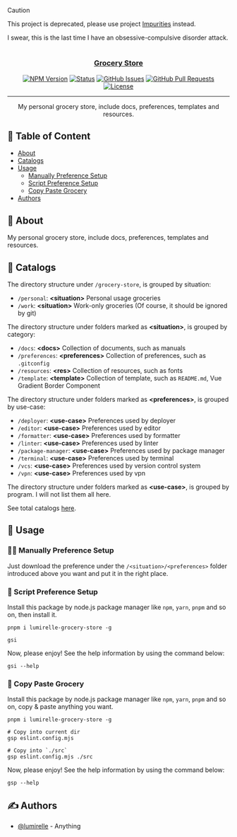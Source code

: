 > [!Caution]
> This project is deprecated, please use project [Impurities](https://github.com/lumirelle/impurities) instead.
> 
> I swear, this is the last time I have an obsessive-compulsive disorder attack.

<h1 align="center">
  <a href="https://github.com/lumirelle/grocery-store" rel="noopener">
</h1>

<h3 align="center">Grocery Store</h3>

<div align="center">

[![NPM Version](https://img.shields.io/npm/v/lumirelle-grocery-store)](https://www.npmjs.com/package/lumirelle-grocery-store)
[![Status](https://img.shields.io/badge/status-active-success.svg)](.)
[![GitHub Issues](https://img.shields.io/github/issues/lumirelle/grocery-store.svg)](https://github.com/lumirelle/grocery-store/issues)
[![GitHub Pull Requests](https://img.shields.io/github/issues-pr/lumirelle/grocery-store.svg)](https://github.com/lumirelle/grocery-store/pulls)
[![License](https://img.shields.io/badge/license-MIT-blue.svg)](/LICENSE)

</div>

---

<p align="center"> My personal grocery store, include docs, preferences, templates and resources.
    <br>
</p>

## 📝 Table of Content

- [About](#about)
- [Catalogs](#catalogs)
- [Usage](#usage)
  - [Manually Preference Setup](#manually_setup)
  - [Script Preference Setup](#script_setup)
  - [Copy Paste Grocery](#copy_paste_grocery)
- [Authors](#authors)

## 🧐 About <a name="about"></a>

My personal grocery store, include docs, preferences, templates and resources.

## 📑 Catalogs <a name="catalogs"></a>

The directory structure under `/grocery-store`, is grouped by situation:

- `/personal`: **&lt;situation&gt;** Personal usage groceries
- `/work`: **&lt;situation&gt;** Work-only groceries (Of course, it should be ignored by git)

The directory structure under folders marked as **&lt;situation&gt;**, is grouped by category:

- `/docs`: **&lt;docs&gt;** Collection of documents, such as manuals
- `/preferences`: **&lt;preferences&gt;** Collection of preferences, such as `.gitconfig`
- `/resources`: **&lt;res&gt;** Collection of resources, such as fonts
- `/template`: **&lt;template&gt;** Collection of template, such as `README.md`, Vue Gradient Border Component

The directory structure under folders marked as **&lt;preferences&gt;**, is grouped by use-case:

- `/deployer`: **&lt;use-case&gt;** Preferences used by deployer
- `/editor`: **&lt;use-case&gt;** Preferences used by editor
- `/formatter`: **&lt;use-case&gt;** Preferences used by formatter
- `/linter`: **&lt;use-case&gt;** Preferences used by linter
- `/package-manager`: **&lt;use-case&gt;** Preferences used by package manager
- `/terminal`: **&lt;use-case&gt;** Preferences used by terminal
- `/vcs`: **&lt;use-case&gt;** Preferences used by version control system
- `/vpn`: **&lt;use-case&gt;** Preferences used by vpn

The directory structure under folders marked as **&lt;use-case&gt;**, is grouped by program. I will not list them all here.

See total catalogs [here](CATALOGS.json).

## 🎈 Usage <a name="usage"></a>

### ✋🏼 Manually Preference Setup <a name="manually_setup"></a>

Just download the preference under the `/<situation>/<preferences>` folder introduced above you want and put it in the right place.

### 📜 Script Preference Setup <a name="script_setup"></a>

Install this package by node.js package manager like `npm`, `yarn`, `pnpm` and so on, then install it.

```shell
pnpm i lumirelle-grocery-store -g

gsi
```

Now, please enjoy! See the help information by using the command below:

```shell
gsi --help
```

### 🤣 Copy Paste Grocery <a name="copy_paste_grocery"></a>

Install this package by node.js package manager like `npm`, `yarn`, `pnpm` and so on, copy & paste anything you want.

```shell
pnpm i lumirelle-grocery-store -g

# Copy into current dir
gsp eslint.config.mjs

# Copy into `./src`
gsp eslint.config.mjs ./src
```

Now, please enjoy! See the help information by using the command below:

```shell
gsp --help
```

## ✍️ Authors <a name="authors"></a>

- [@lumirelle](https://github.com/lumirelle) - Anything
